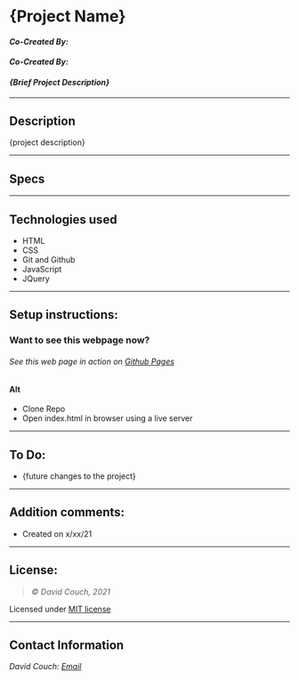# {Project Name}
#### *Co-Created By:*
#### *Co-Created By:*
#### *{Brief Project Description}*

* * *

## Description  
{project description}

* * *
## Specs


* * *

## Technologies used
* HTML
* CSS
* Git and Github
* JavaScript
* JQuery

* * *

## Setup instructions:  
### Want to see this webpage now?
###### See this web page in action on [Github Pages]()

#### Alt
* Clone Repo
* Open index.html in browser using a live server

* * *

## To Do:
* {future changes to the project}

* * *

## Addition comments:
* Created on x/xx/21

* * *

## License:
> *&copy; David Couch, 2021*

Licensed under [MIT license](https://mit-license.org/)

* * *

## Contact Information
_David Couch: [Email](dcouch440@gmail.com)_